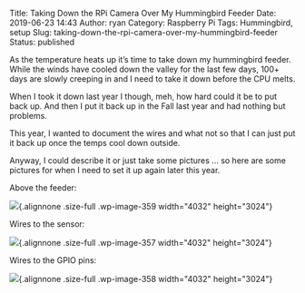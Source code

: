 Title: Taking Down the RPi Camera Over My Hummingbird Feeder
Date: 2019-06-23 14:43
Author: ryan
Category: Raspberry Pi
Tags: Hummingbird, setup
Slug: taking-down-the-rpi-camera-over-my-hummingbird-feeder
Status: published

As the temperature heats up it’s time to take down my hummingbird feeder. While the winds have cooled down the valley for the last few days, 100+ days are slowly creeping in and I need to take it down before the CPU melts.

When I took it down last year I though, meh, how hard could it be to put back up. And then I put it back up in the Fall last year and had nothing but problems.

This year, I wanted to document the wires and what not so that I can just put it back up once the temps cool down outside.

Anyway, I could describe it or just take some pictures ... so here are some pictures for when I need to set it up again later this year.

Above the feeder:

![](/images/uploads/2019/06/Image-6-23-19-3-39-PM.png){.alignnone .size-full .wp-image-359 width="4032" height="3024"}

Wires to the sensor:

![](/images/uploads/2019/06/Image-6-22-19-11-03-AM.png){.alignnone .size-full .wp-image-357 width="4032" height="3024"}

Wires to the GPIO pins:

![](/images/uploads/2019/06/Image-6-22-19-11-03-AM-1.png){.alignnone .size-full .wp-image-358 width="4032" height="3024"}
